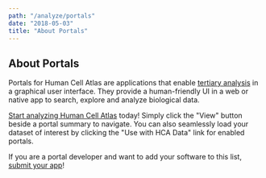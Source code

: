 ```yaml
---
path: "/analyze/portals"
date: "2018-05-03"
title: "About Portals"
---
```


## About Portals
Portals for Human Cell Atlas are applications that enable [tertiary analysis](https://putalinkhere.com/what-is-tertiary-analysis) in a graphical user interface.  They provide a human-friendly UI in a web or native app to search, explore and analyze biological data.  

[Start analyzing Human Cell Atlas](/analyze/portals) today!  Simply click the "View" button beside a portal summary to navigate.  You can also seamlessly load your dataset of interest by clicking the "Use with HCA Data" link for enabled portals.

If you are a portal developer and want to add your software to this list, [submit your app](https://github.com/HumanCellAtlas/data-portal-content/issues/new/?with-portals-app-submission-issue-template)!
